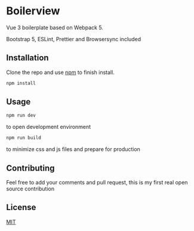 # Boilerview

Vue 3 boilerplate based on Webpack 5.

Bootstrap 5, ESLint, Prettier and Browsersync included

## Installation

Clone the repo and use [npm](https://nodejs.org/en/download/) to finish install.

```bash
npm install
```

## Usage

```bash
npm run dev
```

to open development environment

```bash
npm run build
```

to minimize css and js files and prepare for production

## Contributing
Feel free to add your comments and pull request, this is my first real open source contribution

## License
[MIT](https://choosealicense.com/licenses/mit/)
